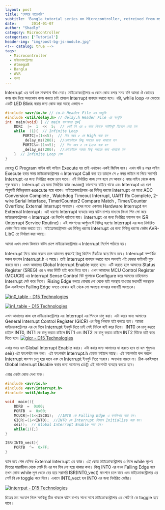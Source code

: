 ```yaml
---
layout: post
title: "সেন্সরে হাতেখড়ি"
subtitle: 'Bangla tutorial series on Microcontroller, retreived from my previous blog d15tech.com. Dated here according to the original published date.'
date:       2014-01-07
author: "Shadly"
category: Microcontroller
categories: ['Tutorial']
header-img: "img/post-bg-js-module.jpg"
<!-- catalog: true -->
tags:
  - Microcontroller
  - মাইক্রোকন্ট্রোলার
  - Atmega8
  - Bangla
  - AVR
  - বাংলা
---
```



Interrupt এর অর্থ হল মাঝপথে বাঁধা দেয়া। মাইক্রোকন্ট্রোলার এ কোন কোড চলার সময় যদি আমরা ঐ কোডের কাজ বাদ দিয়ে অন্যকোন কাজ করতে চাই তাহলে Interrupt ব্যবহার করতে হবে। ধরি, while loop এর ভেতরে একটি LED Blink করার জন্য কোড করা আছে এভাবে –
```cpp
#include <avr/io.h> // io.h Header File এর সংযুক্তি
#include <util/delay.h> // delay.h Header File এর সংযুক্তি
int  main(void) { // main ফাংশনের শুরু{
	DDRC  |=  1  <<  5;  // পোর্ট সি এর ৫ নম্বর পিনকে আউটপুট হিসেবে নেয়া হল
	while  (1){  // Infinite Loop
		PORTC|=(1<<5);  // পিন নম্বর ৫ কে High করা হল
		_delay_ms(200);  //কোডেটাকে কিছু সময়ের জন্য থামানো হল
		PORTC&=~(1<<5);  // পিন নম্বর ৫ কে Low করা হল
		_delay_ms(200);  //কোডেটাকে আবার কিছু সময়ের জন্য থামানো হল
	}  // Infinite Loop শেষ
}
```
যেহেতু C Program লাইন বাই লাইনে Execute হয় তাই এখানেও একই জিনিস হবে। এখন যদি ৪ নম্বর লাইন Execute হবার সময় মাইক্রোকন্ট্রোলার এ Interrupt Call করা হয় তাহলে সে ৫ নম্বর লাইনে না গিয়ে সরাসরি Interrupt এর জন্য নির্ধারিত কাজে চলে যাবে। এই নির্ধারিত কাজ শেষ হলে সে আবার ৫ নম্বর লাইন থেকে কাজ শুরু করবে। Interrupt এর জন্য নির্ধারিত কাজ main() ফাংশনের বাইরে থাকে এবং Interrupt এর ধরণ অনুযায়ী বিভিন্নভাবে execute হয়ে থাকে। মাইক্রোকন্ট্রোলার এর বিভিন্ন ধরণের Interrupt এর মধ্যে ADC Conversion Complete , Watchdog Timeout Interrupt, UART Rx Complete, 2-wire Serial Interface, Timer/Counter2 Compare Match , Timer/Counter Overflow, External Interrupt অন্যতম। এদের মধ্যে একমাত্র Hardware Interrupt হল External Interrupt। এই ধরণের Interrupt ব্যবহার করে বাটন চাপার মাধ্যমে কিংবা পিন লো করে মাইক্রোকন্ট্রোলার এ Interrupt এর নির্দেশ পাঠানো যায়। Interrupt এর জন্য নির্ধারিত ফাংশন হল ISR (Interrupt Service Routine)। এই ফাংশনের আর্গুমেন্টে বিভিন্ন ধরণের Interrupt এর জন্য নির্ধারিত ভেক্টর দিয়ে কাজ করতে হয়। মাইক্রোকন্ট্রোলার এর বিভিন্ন ধরণের Interrupt এর জন্য বিভিন্ন ধরণের ভেক্টর AVR-LibC তে নির্ধারণ করা আছে।

আমরা এখন দেখব কিভাবে বাটন চেপে মাইক্রোকন্ট্রোলার এ Interrupt নির্দেশ পাঠাতে হয়।

Interrupt নিয়ে কাজ করতে হলে আমদের প্রথমেই কিছু জিনিস ঠিকঠাক করে দিতে হবে। Interrupt সম্পর্কিত সকল ফাংশন Interrupt.h এ আছে। তাই Interrupt ব্যবহার করতে হলে অবশ্যই এই হেডার ফাইলটি যুক্ত করতে হবে। এখন আমাদের Global Interrupt Enable করতে হবে। এটি করতে হলে আমাদের Status Register (SREG) এর ৭ নম্বর বিটটি হাই করে দিতে হবে। এখন আমাদের MCU Control Register (MCUCR) এর Interrupt Sense Control বিট গুলোকে Configure করে আমদের চাহিদামত Interrupt সেট করে নিবো। Rising Edge বলতে বোঝায় লো থেকে হাই অবস্থায় যাওয়ার মধ্যবর্তী অবস্থাকে ঠিক একইভাবে Falling Edge বলতে বোঝায় হাই থেকে লো অবস্থায় যাওয়ার মধ্যবর্তী অবস্থাকে।

[![in0_table - D15 Technologies](https://web.archive.org/web/20150404203855im_/http://d15tech.com/wp-content/uploads/2015/01/in0_table.png)](https://web.archive.org/web/20150404203855/http://d15tech.com/wp-content/uploads/2015/01/in0_table.png)

[![in1_table - D15 Technologies](https://web.archive.org/web/20150404203855im_/http://d15tech.com/wp-content/uploads/2015/01/in1_table.png)](https://web.archive.org/web/20150404203855/http://d15tech.com/wp-content/uploads/2015/01/in1_table.png)

এখন আমাদের কাজ হল মাইক্রোকন্ট্রোলার এর Interrupt এর পিনকে চালু করা। এটা করার জন্য আমাদের General Interrupt Control Register (GICR) এর কিছু পিনকে হাই করতে হবে। আমরা মাইক্রোকন্ট্রোলার এর যে পিনে Interrupt ইনপুট দিতে চাই সেই বিটকে হাই করে দিবো। INT0 কে চালু করতে চাইলে INT0, INT1 কে চালু করতে চাইলে INT1 এবং INT2 কে চালু করতে চাইলে INT2 বিটকে হাই করে দিতে হবে।[![gicr - D15 Technologies](https://web.archive.org/web/20150404203855im_/http://d15tech.com/wp-content/uploads/2015/01/gicr.png)](https://web.archive.org/web/20150404203855/http://d15tech.com/wp-content/uploads/2015/01/gicr.png)

এবার সময় হল Global Interrupt Enable করার। এটা করার জন্য আমাদের যা করতে হবে তা হল শুধুমাত্র sei() এই ফাংশনটা কল করা। এই ফাংশনটা Interrupt.h হেডার ফাইলে আছে। এই ফাংশনটা কল করলে Interrupt ফাংশন চালু হয়ে যাবে এবং সে Interrupt ইনপুট নিতে পারবে। অন্যথায় পারবে না। ঠিক একইভাবে Global Interrupt Disable করার জন্য আমাদের cli() এই ফাংশনটা ব্যবহার করতে হবে।

এবার একটা কোড দেখা যাক।

```cpp
#include <avr/io.h>
#include <avr/interrupt.h>
#include <util/delay.h>

void  main(){
	DDRB  =  0x00;
	PORTB  =  0x00;
	MCUCR|=(1<<ISC01);  //INT0 কে Falling Edge এ কনফিগার করা হল।
	GICR|=(1<<INT0);  //INT0 কে Interrupt হিসাবে Initialize করা হল।
	sei();  // Global Interrupt Enable করা হল।
	while(1){;}
}

ISR(INT0_vect){
	PORTB  ^=  0xFF;
}
```
ব্যাস হয়ে গেল বেসিক External Interrupt এর কাজ। এই কোড মাইক্রোকন্ট্রোলার এ দিলে while লুপের ভিতরে সারাজীবন থেকে পোর্ট বি এর সব পিন লো হয়ে থাকার কথা। কিন্তু INT0 এর যখন Falling Edge হবে তখন কোড while লুপ থেকে বের হয়ে সরাসরি ISR(INT0_vect) ফাংশনে চলে যাবে এবং মাইক্রোকন্ট্রোলার এর পোর্ট বি কে toggle করে দিবে। এখানে INT0_vect হল INT0 এর জন্য নির্ধারিত ভেক্টর।

[![interrput  - D15 Technologies](https://web.archive.org/web/20150404203855im_/http://d15tech.com/wp-content/uploads/2015/01/interrput.jpg)](https://web.archive.org/web/20150404203855/http://d15tech.com/wp-content/uploads/2015/01/interrput.jpg)

চিত্রের মত সংযোগ দিলে সবকিছু ঠিক থাকলে বাটন চাপার সাথে সাথে মাইক্রোকন্ট্রোলার এর পোর্ট বি কে toggle হয়ে যাবে।